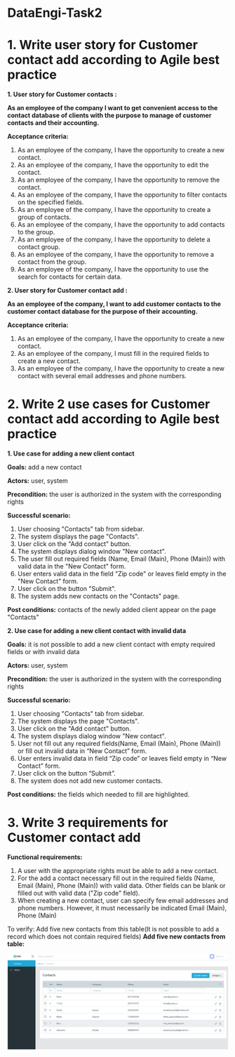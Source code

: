 # DataEngi-Task2
**1. Write user story for Customer contact add according to Agile best practice**
==================================
**1. User story for Customer contacts :**

**As an employee of the company I want to get convenient access to the contact database of clients with the purpose to manage of customer contacts and their accounting.**

**Acceptance criteria:**
1. As an employee of the company, I have the opportunity to create a new contact.
2. As an employee of the company, I have the opportunity to edit the contact.
3. As an employee of the company, I have the opportunity to remove the contact.
4. As an employee of the company, I have the opportunity to filter contacts on the specified fields.
5. As an employee of the company, I have the opportunity to create a group of contacts.
6. As an employee of the company, I have the opportunity to add contacts to the group.
7. As an employee of the company, I have the opportunity to delete a contact group.
8. As an employee of the company, I have the opportunity to remove a contact from the group.
9. As an employee of the company, I have the opportunity to use the search for contacts for certain data.

**2. User story for Customer contact add :**

**As an employee of the company, I want to add customer contacts to the customer contact database for the purpose of their accounting.**

**Acceptance criteria:**
1. As an employee of the company, I have the opportunity to create a new contact.
2. As an employee of the company, I must fill in the required fields to create a new contact.
3. As an employee of the company, I have the opportunity to create a new contact with several email addresses and phone numbers.

**2. Write 2 use cases for Customer contact add according to Agile best practice**
==================================
**1. Use case for adding a new client contact**

**Goals:** add a new contact

**Actors:** user, system

**Precondition:** the user is authorized in the system with the corresponding rights

**Successful scenario:**
1.	User choosing "Contacts" tab from sidebar.
2.	The system displays the page "Contacts".
3.	User сlick on the "Add contact" button.
4.	The system displays dialog window "New contact".
5.	The user fill out required fields (Name, Email (Main), Phone (Main)) with valid data in the "New Contact" form.
6.	User enters valid data in the field "Zip code" or leaves field empty in the "New Contact" form.
7.	User click on the button "Submit".
8.	The system adds new contacts on the "Contacts" page.


**Post conditions:** contacts of the newly added client appear on the page "Contacts"


**2. Use case for adding a new client contact with invalid data**

**Goals:** it is not possible to add a new client contact with empty required fields or with invalid data

**Actors:** user, system

**Precondition:** the user is authorized in the system with the corresponding rights

**Successful scenario:**
1.	User choosing "Contacts" tab from sidebar.
2.	The system displays the page "Contacts".
3.	User сlick on the "Add contact" button.
4.	The system displays dialog window "New contact".
5.	User not fill out any required fields(Name, Email (Main), Phone (Main)) or fill out invalid data in “New Contact” form.
6.	User enters invalid data in field “Zip code” or leaves field empty in “New Contact” form.
7.	User click on the button “Submit”.
8.	The system does not add new customer contacts.


**Post conditions:** the fields which needed to fill are highlighted.

**3. Write 3 requirements for Customer contact add**
==================================

**Functional requirements:**
1.	A user with the appropriate rights must be able to add a new contact.
2.	For the add a contact necessary fill out in the required fields (Name, Email (Main), Phone (Main)) with valid data. Other fields can be blank or filled out with valid data ("Zip code" field).
3.	When creating a new contact, user can specify few email addresses and phone numbers. However, it must necessarily be indicated Email (Main), Phone (Main)

To verify: Add five new contacts from this table(It is not possible to add a record which does not contain required fields)
**Add five new contacts from table:**

![Image alt](https://github.com/doctor9393/DataEngi-task-QA/blob/master/forTask2.jpg)

